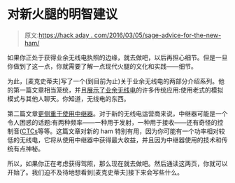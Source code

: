 # 对新火腿的明智建议

> 原文:[https://hack aday . com/2016/03/05/sage-advice-for-the-new-ham/](https://hackaday.com/2016/03/05/sage-advice-for-the-new-ham/)

如果你正处于获得业余无线电执照的边缘，就去做吧，以后再担心细节。但是一旦你做到了这一点，你就需要了解一点现代火腿的文化和实践——细节。

为此，[麦克史蒂夫]写了一个(到目前为止)关于业余无线电的两部分介绍系列。他的第一篇文章相当笼统，并且[展示了业余无线电](http://k0mcg.net/2016/02/amateur-radio-101-what-why-and-how/)的许多传统应用:使用老式的模拟模式与其他人聊天。你知道，无线电的东西。

第二篇文章[更侧重于使用中继器](http://k0mcg.net/2016/02/amateur-radio-102-basic-usage/)。对于新的无线电运营商来说，中继器可能是一个令人困惑的话题:有两种频率——一种用于发射，一种用于接收——还有奇怪的控制音([CTCs](https://en.wikipedia.org/wiki/Continuous_Tone-Coded_Squelch_System)等等。这篇文章对新的 ham 特别有用，因为你可能有一个功率相对较低的无线电，它将从使用中继器中获得最大收益，并且因为中继器使用的技术和传统有点神秘。

所以，如果你正在考虑获得驾照，那么现在就去做吧。然后通读这两页，你就可以开始了。我们迫不及待地想看到[麦克史蒂夫]接下来会写些什么。